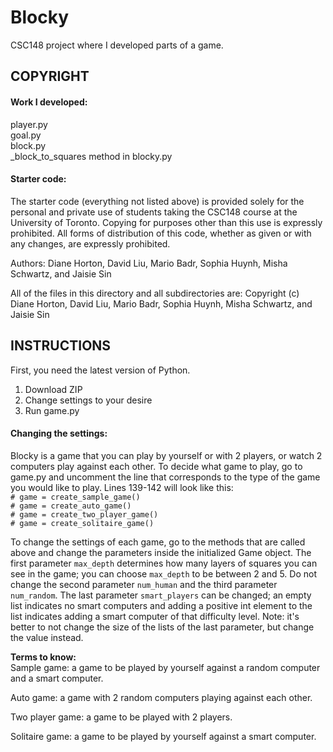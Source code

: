 # Blocky
CSC148 project where I developed parts of a game.

## COPYRIGHT
#### Work I developed:
player.py \
goal.py \
block.py \
_block_to_squares method in blocky.py 

#### Starter code:
The starter code (everything not listed above) is provided solely for the personal and private use of
students taking the CSC148 course at the University of Toronto.
Copying for purposes other than this use is expressly prohibited.
All forms of distribution of this code, whether as given or with
any changes, are expressly prohibited.

Authors: Diane Horton, David Liu, Mario Badr, Sophia Huynh, Misha Schwartz,
and Jaisie Sin

All of the files in this directory and all subdirectories are:
Copyright (c) Diane Horton, David Liu, Mario Badr, Sophia Huynh,
Misha Schwartz, and Jaisie Sin

## INSTRUCTIONS
First, you need the latest version of Python.
1. Download ZIP 
2. Change settings to your desire
3. Run game.py

#### Changing the settings:
Blocky is a game that you can play by yourself or with 2 players, or watch 2 computers play against each other. To decide what game to play, go to game.py and uncomment the line that corresponds to the type of the game you would like to play. Lines 139-142 will look like this: \
    `# game = create_sample_game()` \
    `# game = create_auto_game()` \
    `# game = create_two_player_game()` \
    `# game = create_solitaire_game()`
    
To change the settings of each game, go to the methods that are called above and change the parameters inside the initialized Game object. The first parameter `max_depth` determines how many layers of squares you can see in the game; you can choose `max_depth` to be between 2 and 5. Do not change the second parameter `num_human` and the third parameter `num_random`. The last parameter `smart_players` can be changed; an empty list indicates no smart computers and adding a positive int element to the list indicates adding a smart computer of that difficulty level. Note: it's better to not change the size of the lists of the last parameter, but change the value instead.

**Terms to know:**\
Sample game: a game to be played by yourself against a random computer and a smart computer. 

Auto game: a game with 2 random computers playing against each other.

Two player game: a game to be played with 2 players. 

Solitaire game: a game to be played by yourself against a smart computer.
